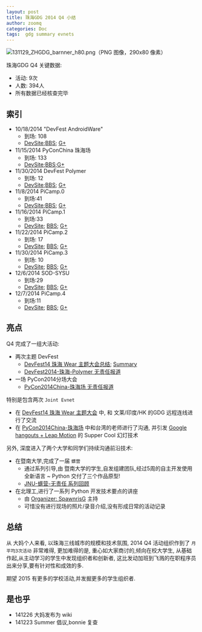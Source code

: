 ```yaml
---
layout: post
title: 珠海GDG 2014 Q4 小结
author: zoomq
categories: Doc
tags:  gdg summary evnets
---
```



![131129_ZHGDG_barnner_h80.png（PNG 图像，290x80 像素）](http://zoomq.qiniudn.com/ZHGDG/design/131129_ZHGDG_barnner_h80.png)


珠海GDG Q4 关键数据:

- 活动: 9次
- 人数: 394人
- 所有数据已经核查完毕


<!--more-->

## 索引

- 10/18/2014  "DevFest
AndroidWare" 
    - 到场: 108
    - [DevSite](https://developers.google.com/events/4591440140173312/);[BBS](http://www.chinagdg.com/thread-5486-1-1.html); [G+](https://plus.google.com/events/cmegi94f5gp3g2277dnd4vkj0qc)
- 11/15/2014  PyConChina 珠海场
    - 到场: 133
    - [DevSite](https://developers.google.com/events/6100811621859328/);[BBS](http://www.chinagdg.com/thread-5894-1-1.html);[G+](https://plus.google.com/u/events/cr63lg1e32ku9fv702bfvp4p4uo)
- 11/30/2014  DevFest Polymer
    - 到场: 12
    - [DevSite](https://developers.google.com/events/5235428996153344/);[BBS](http://www.chinagdg.com/thread-6031-1-1.html); [G+](https://plus.google.com/events/c6bd1e2650mj5qeka56g77lc224) 
- 11/8/2014   PiCamp.0    
    - 到场:41
    - [DevSite](https://developers.google.com/events/4935611935883264/);[BBS](http://www.chinagdg.com/thread-6033-1-1.html); [G+](https://plus.google.com/events/cki7l292ah3pk8udp0j0bao5se8)
- 11/16/2014  PiCamp.1 
    - 到场:33  
    - [DevSite](https://developers.google.com/events/5256261906989056/); [BBS](http://www.chinagdg.com/thread-6033-1-1.html); [G+](https://plus.google.com/events/chfce1bj58fo8bcrudd08lt76ic)
- 11/22/2014  PiCamp.2    
    - 到场: 17  
    - [DevSite](https://developers.google.com/events/6344248164089856/); [BBS](http://www.chinagdg.com/thread-6033-1-1.html); [G+](https://plus.google.com/events/c1tgavr2njmp6fseoraalnl2fds)
- 11/30/2014  PiCamp.3    
    - 到场: 10
    - [DevSite](https://developers.google.com/events/6626424193548288/); [BBS](http://www.chinagdg.com/thread-6033-1-1.html); [G+](https://plus.google.com/events/csijicv1ocvnl4kp3061fl8qq2g)
- 12/6/2014   SOD-SYSU    
    - 到场:29  
    - [DevSite](https://developers.google.com/events/5412392161771520/); [BBS](http://www.chinagdg.com/thread-6062-1-1.html); [G+](https://plus.google.com/events/c6fp8tel8e0m7d86met9gmuj5k8)
- 12/7/2014   PiCamp.4    
    - 到场:11  
    - [DevSite](https://developers.google.com/events/6058824938029056/); [BBS](https://groups.google.com/forum/#!topic/gdg-zhuhai/5UMo8GMo0do); [G+](https://plus.google.com/events/c6hhka4t2nhq8rgs0f47nmlf65o)

## 亮点

Q4 完成了一组大活动:

- 两次主题 DevFest
    - [DevFest14 珠海 Wear 主题大会总结](http://blog.zhgdg.org/2014-10/devfest-summary-zh/); [Summary](http://blog.zhgdg.org/2014-10/devfest-summary-en/)
    - [DevFest2014-珠海-Polymer 无责任报道](http://blog.zhgdg.org/2014-11/et-polymer-zh/)
- 一场 PyCon2014分场大会
    + [PyCon2014China-珠海场 无责任报道](http://blog.zhgdg.org/2014-11/et-pycon-zh/)

特别是包含两次 `Joint Evnet`

- 在 [DevFest14 珠海 Wear 主题大会](http://blog.zhgdg.org/2014-10/devfest-summary-zh/) 中, 和 文莱/印度/HK 的GDG 远程连线进行了交流
- 在 [PyCon2014China-珠海场](http://blog.zhgdg.org/2014-11/et-pycon-zh/) 中和台湾的老师进行了沟通, 并引发 [Google hangouts + Leap Motion](http://youtu.be/ZEZQjnoG2hw) 的 Supper Cool 幻灯技术

另外, 深度进入了两个大学和同学们持续沟通前沿技术:

- 在暨南大学,完成了一届 `蠎营`
    - 通过系列引导,由 暨南大学的学生,自发组建团队,经过5周的自主开发使用全新语言 ~ Python 交付了三个作品原型!
    - [JNU-蠎营-无责任 系列回顾](http://blog.zhgdg.org/2014-11/et-pythonicamp-jnu/)
- 在北理工,进行了一系列 Python 开发技术要点的讲座
    + 由 [Organizer: SpawnrisG](https://plus.google.com/b/113382777332300419074/+SpawnrisG/about) 主持
    + 可惜没有进行现场的照片/录音介绍,没有形成日常的活动记录

## 总结

从 大妈个人来看, 以珠海三线城市的规模和技术氛围,
2014 Q4 活动组织作到了 `月平均3次活动` 非常难得,
更加难得的是, 重心如大家商讨的,倾向在校大学生,
从基础作起,从主动学习的学生中发现组织者和创新者,
这比发动加班到飞溅的在职程序员出来分享,要有针对性和成效的多.

期望 2015 有更多的学校活动,并发掘更多的学生组织者.


## 是也乎

- 141226 大妈发布为 wiki
- 141223 Summer 倡议,bonnie 复查

